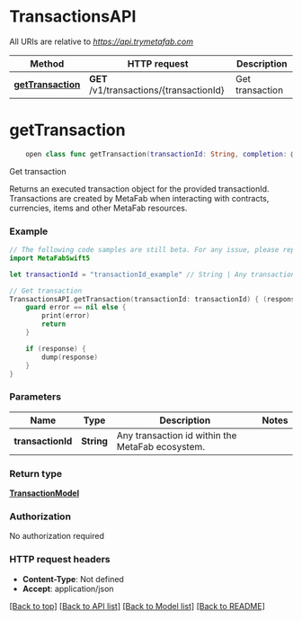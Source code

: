 # TransactionsAPI

All URIs are relative to *https://api.trymetafab.com*

Method | HTTP request | Description
------------- | ------------- | -------------
[**getTransaction**](TransactionsAPI.md#gettransaction) | **GET** /v1/transactions/{transactionId} | Get transaction


# **getTransaction**
```swift
    open class func getTransaction(transactionId: String, completion: @escaping (_ data: TransactionModel?, _ error: Error?) -> Void)
```

Get transaction

Returns an executed transaction object for the provided transactionId. Transactions are created by MetaFab when interacting with contracts, currencies, items and other MetaFab resources.

### Example
```swift
// The following code samples are still beta. For any issue, please report via http://github.com/OpenAPITools/openapi-generator/issues/new
import MetaFabSwift5

let transactionId = "transactionId_example" // String | Any transaction id within the MetaFab ecosystem.

// Get transaction
TransactionsAPI.getTransaction(transactionId: transactionId) { (response, error) in
    guard error == nil else {
        print(error)
        return
    }

    if (response) {
        dump(response)
    }
}
```

### Parameters

Name | Type | Description  | Notes
------------- | ------------- | ------------- | -------------
 **transactionId** | **String** | Any transaction id within the MetaFab ecosystem. | 

### Return type

[**TransactionModel**](TransactionModel.md)

### Authorization

No authorization required

### HTTP request headers

 - **Content-Type**: Not defined
 - **Accept**: application/json

[[Back to top]](#) [[Back to API list]](../README.md#documentation-for-api-endpoints) [[Back to Model list]](../README.md#documentation-for-models) [[Back to README]](../README.md)

